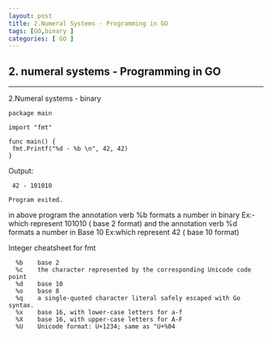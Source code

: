 ```yaml
---
layout: post
title: 2.Numeral Systems - Programming in GO
tags: [GO,binary ]
categories: [ GO ]
---
```



## 2. numeral systems - Programming in GO


---
2.Numeral systems -  binary


    package main

    import "fmt"

    func main() {
	 fmt.Printf("%d - %b \n", 42, 42)
    }

Output:
     
     42 - 101010 

    Program exited.
  
in above program the annotation verb %b formats a number in binary  Ex:- which represent 101010 ( base 2 format)
and  the annotation verb %d formats a number in Base 10   Ex:which represent 42 ( base 10 format)

Integer cheatsheet for fmt 

      %b	base 2
      %c	the character represented by the corresponding Unicode code point
      %d	base 10
      %o	base 8
      %q	a single-quoted character literal safely escaped with Go syntax.
      %x	base 16, with lower-case letters for a-f
      %X	base 16, with upper-case letters for A-F
      %U	Unicode format: U+1234; same as "U+%04
    


     
     
